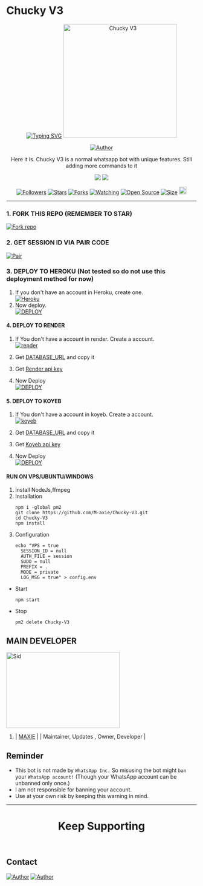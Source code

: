 # Chucky V3

<p align="center">
  <a href="https://git.io/typing-svg"><img src="https://readme-typing-svg.demolab.com?font=Ribeye&size=50&pause=1000&color=F710B1&center=true&width=910&height=100&lines=This+Is+CHUCKY-V3;MULTI+DEVICE+WHATSAPP+BOT;CREATED+BY+CHUCKY;MODED+BY+SAITAMA;COMING+SOONER." alt="Typing SVG" /></a>
    <img alt="Chucky V3" height="300" src="https://telegra.ph/file/322aa3db007b523b73751.jpg">
  </a>
</p>

<p align="center">
  <a href="https://github.com/M-axie"><img title="Author" src="https://img.shields.io/badge/Maxie-black?style=for-the-badge&logo=WhatsApp"></a>
</p>

<p align="center">Here it is. Chucky V3 is a normal whatsapp bot with unique features. Still adding more commands to it</p>



<p align="center">
  <a href="https://whatsapp.com/channel/0029Vac57JjFHWqAIPZ3hj3t"><img src="https://img.shields.io/badge/Follow our Whatsapp Channel-25D366?style=for-the-badge&logo=whatsapp&logoColor=white"></a>
  <a href="https://chat.whatsapp.com/DaAmwhetNKoCg2VVY5jQwu"><img src="https://img.shields.io/badge/Join WhatsApp Group-25D366?style=for-the-badge&logo=whatsapp&logoColor=white"></a>
</p>

<p align="center">
  <a href="https://github.com/M-axie/followers"><img title="Followers" src="https://img.shields.io/github/followers/M-axie?color=red&style=flat-square"></a>
  <a href="https://github.com/M-axie/Chucky V3/stargazers"><img title="Stars" src="https://img.shields.io/github/stars/M-axie/Chucky V3?color=blue&style=flat-square"></a>
  <a href="https://github.com/M-axie/Chucky V3/network/members"><img title="Forks" src="https://img.shields.io/github/forks/M-axie/Chucky V3?color=red&style=flat-square"></a>
  <a href="https://github.com/M-axie/Chucky V3/watchers"><img title="Watching" src="https://img.shields.io/github/watchers/M-axie/Chucky V3?label=Watchers&color=blue&style=flat-square"></a>
  <a href="https://github.com/M-axie/Chucky V3"><img title="Open Source" src="https://img.shields.io/badge/Author-BRIDE OF CHUCKY X %20SAITAMA?v=103"></a>
  <a href="https://github.com/M-axie/Chucky V3"><img title="Size" src="https://img.shields.io/github/repo-size/M-axie/Chucky V3?style=flat-square&color=green"></a>
  <a href="https://github.com/M-axie/Chucky V3/graphs/commit-activity"><img height="20" src="https://img.shields.io/badge/Maintained%3F-yes-green.svg"></a>
</p>

---

### 1. FORK THIS REPO (REMEMBER TO STAR)

<a href='https://github.com/M-axie/Chucky-V3/fork' target="_blank"><img alt='Fork repo' src='https://img.shields.io/badge/Click to fork-black?style=for-the-badge&logo=git&logoColor=white'/></a>

### 2. GET SESSION ID VIA PAIR CODE

<a href='https://replit.com/@maximertens254/Chucky-V3' target="_blank"><img alt='Pair' src='https://img.shields.io/badge/Click here to get your session id-black?style=for-the-badge&logo=opencv&logoColor=white'/></a>

### 3. DEPLOY TO HEROKU (Not tested so do not use this deployment method for now)

1. If you don't have an account in Heroku, create one.
    <br>
    <a href='https://signup.heroku.com/' target="_blank"><img alt='Heroku' src='https://img.shields.io/badge/-Create-black?style=for-the-badge&logo=heroku&logoColor=white'/></a>
2. Now deploy.
    <br>
    <a href='https://heroku.com/deploy' target="_blank"><img alt='DEPLOY' src='https://img.shields.io/badge/-DEPLOY-black?style=for-the-badge&logo=heroku&logoColor=white'/></a>



#### 4. DEPLOY TO RENDER 

1. If You don't have a account in render. Create a account.
    <br>
<a href='https://dashboard.render.com/register' target="_blank"><img alt='render' src='https://img.shields.io/badge/-Create-black?style=for-the-badge&logo=render&logoColor=white'/></a>

3. Get [DATABASE_URL](https://github.com/M-axie/Chucky-V3/wiki/DATABASE_URL) and copy it

4. Get [Render api key](https://dashboard.render.com/u/settings#api-keys)

2. Now Deploy
    <br>
<a href='https://render.com/deploy?repo=https://github.com/M-axie/Chucky-V3' target="_blank"><img alt='DEPLOY' src='https://img.shields.io/badge/-DEPLOY-black?style=for-the-badge&logo=render&logoColor=white'/></a>

#### 5. DEPLOY TO KOYEB 

1. If You don't have a account in koyeb. Create a account.
    <br>
<a href='https://app.koyeb.com/auth/signup' target="_blank"><img alt='koyeb' src='https://img.shields.io/badge/-Create-black?style=for-the-badge&logo=koyeb&logoColor=white'/></a>

3. Get [DATABASE_URL](https://github.com/M-axie/Chucky-V3/wiki/DATABASE_URL) and copy it

4. Get [Koyeb api key](https://app.koyeb.com/account/api)

2. Now Deploy
    <br>
<a href='https://chucky-v3.koyeb.app/deploy-koyeb' target="_blank"><img alt='DEPLOY' src='https://img.shields.io/badge/-DEPLOY-black?style=for-the-badge&logo=koyeb&logoColor=white'/></a>

#### RUN ON VPS/UBUNTU/WINDOWS

1. Install NodeJs,ffmpeg
2. Installation
   ```
   npm i -global pm2
   git clone https://github.com/M-axie/Chucky-V3.git
   cd Chucky-V3 
   npm install
   ```
3. Configuration
   ```
   echo "VPS = true
     SESSION_ID = null
     AUTH_FILE = session
     SUDO = null
     PREFIX = .
     MODE = private
     LOG_MSG = true" > config.env
   ```
- Start
  ```
  npm start
  ```
- Stop
  ```
  pm2 delete Chucky-V3 

## MAIN DEVELOPER

<div align="left">
  <a href="https://github.com/M-axie"><img src="https://telegra.ph/file/322aa3db007b523b73751.jpg" width="300" height="200" alt="Sid"></a>
  
1.  | [MAXIE](https://github.com/M-axie) |
    | Maintainer, Updates , Owner, Developer |
</div>


## Reminder

- This bot is not made by `WhatsApp Inc.` So misusing the bot might `ban` your `WhatsApp account!` (Though your WhatsApp account can be unbanned only once.)
- I am not responsible for banning your account.
- Use at your own risk by keeping this warning in mind.

---

<h1 align="center">Keep Supporting</h1>

<br>

## Contact

<p align="left">
  <a href="maximertens254@gmail.com"><img title="Author" src="https://img.shields.io/badge/GMAIL-ME-black?style=for-the-badge&logo=Gmail"></a>
  <a href="https://wa.me/254752146910?text=Hi+sid+Sir...+I+need+some+help+in+Chucky+deployment"><img title="Author" src="https://img.shields.io/badge/WHATSAPP-ME-red?style=for-the-badge&logo=WhatsApp"></a>
</p>
